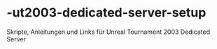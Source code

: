 # -ut2003-dedicated-server-setup
Skripte, Anleitungen und Links für Unreal Tournament 2003 Dedicated Server
